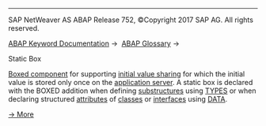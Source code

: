   

* * *

SAP NetWeaver AS ABAP Release 752, ©Copyright 2017 SAP AG. All rights reserved.

[ABAP Keyword Documentation](javascript:call_link\('abenabap.htm'\)) →  [ABAP Glossary](javascript:call_link\('abenabap_glossary.htm'\)) → 

Static Box

[Boxed component](javascript:call_link\('abenboxed_component_glosry.htm'\) "Glossary Entry") for supporting [initial value sharing](javascript:call_link\('abeninitial_value_sharing_glosry.htm'\) "Glossary Entry") for which the initial value is stored only once on the [application server](javascript:call_link\('abenapplication_server_glosry.htm'\) "Glossary Entry"). A static box is declared with the BOXED addition when defining [substructures](javascript:call_link\('abensubstructure_glosry.htm'\) "Glossary Entry") using [TYPES](javascript:call_link\('abaptypes_boxed.htm'\)) or when declaring structured [attributes](javascript:call_link\('abenattribute_glosry.htm'\) "Glossary Entry") of [classes](javascript:call_link\('abenclass_glosry.htm'\) "Glossary Entry") or [interfaces](javascript:call_link\('abeninterface_oo_glosry.htm'\) "Glossary Entry") using [DATA](javascript:call_link\('abapdata_boxed.htm'\)).

[→ More](javascript:call_link\('abenstatic_boxes.htm'\))